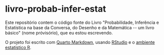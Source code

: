 # livro-probab-infer-estat

Este repositório contem o código fonte do Livro "Probabilidade, Inferência e Estatística na base da Conversa, do Desenho e da Matemática -- um livro básico" (nome próvisório), que eu estou escrevendo.

O projeto foi escrito com [Quarto Markdown](https://quarto.org/), usando [RStudio](https://posit.co/download/rstudio-desktop/) e o [ambiente estatístico R](https://cran.r-project.org/).
